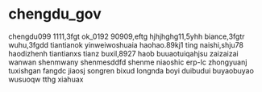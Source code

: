 # chengdu_gov
chengdu099
1111,3fgt
ok_0192
90909,eftg
hjhjhghg11,5yhh
biance,3fgtr
wuhu,3fgdd
tiantianok
yinweiwoshuaia
haohao.89kj1
ting
naishi,shju78
haodizhenh
tiantianxs
tianz
buxil,8927
haob
buuaotuiqahjsu
zaizaizai
wanwan
shenmwany
shenmesddfd
shenme
niaoshic
erp-lc
zhongyuanj
tuxishgan
fangdc
jiaosj
songren
bixud
longnda
boyi
duibudui
buyaobuyao
wusuoqw
tthg
xiahuax
